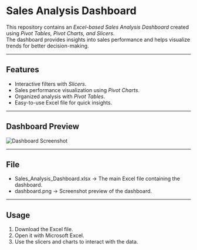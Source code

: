 # Sales Analysis Dashboard

This repository contains an *Excel-based Sales Analysis Dashboard* created using *Pivot Tables, Pivot Charts, and Slicers*.  
The dashboard provides insights into sales performance and helps visualize trends for better decision-making.

---

## Features
- Interactive filters with *Slicers*.  
- Sales performance visualization using *Pivot Charts*.  
- Organized analysis with *Pivot Tables*.  
- Easy-to-use Excel file for quick insights.  

---

## Dashboard Preview
![Dashboard Screenshot](dashboard.png)

---

## File
- Sales_Analysis_Dashboard.xlsx → The main Excel file containing the dashboard.  
- dashboard.png → Screenshot preview of the dashboard.  

---

## Usage
1. Download the Excel file.  
2. Open it with Microsoft Excel.  
3. Use the slicers and charts to interact with the data.

